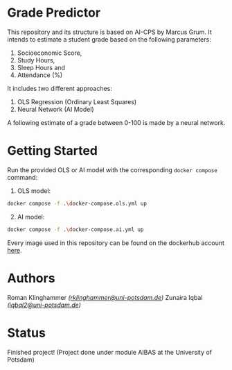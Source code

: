 # Grade Predictor 

This repository and its structure is based on AI-CPS by Marcus Grum. It intends to estimate a student grade based on the following parameters:

1. Socioeconomic Score,
2. Study Hours,
3. Sleep Hours and
4. Attendance (%)

It includes two different approaches:

1. OLS Regression (Ordinary Least Squares)
2. Neural Network (AI Model)

A following estimate of a grade between 0-100 is made by a neural network. 

# Getting Started
Run the provided OLS or AI model with the corresponding `docker compose` command:

1. OLS model: 
```bash
docker compose -f .\docker-compose.ols.yml up
```

2. AI model:
```bash
docker compose -f .\docker-compose.ai.yml up
```

Every image used in this repository can be found on the dockerhub account [here](https://hub.docker.com/u/gerhard1132).

# Authors
Roman Klinghammer _(rklinghammer@uni-potsdam.de)_
Zunaira Iqbal _(iqbal2@uni-potsdam.de)_

# Status
Finished project! (Project done under module AIBAS at the University of Potsdam)
